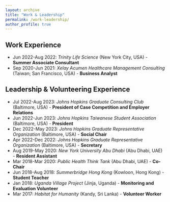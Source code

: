 ```yaml
---
layout: archive
title: "Work & Leadership"
permalink: /work-leadership/
author_profile: true
---
```


## Work Experience
- Jun 2022-Aug 2022: *Trinity Life Science*	(New York City, USA) - **Summer Associate Consultant**
- Sep 2020-Jun 2021: *Xelay Acumen Healthcare Management Consulting* (Taiwan; San Francisco, USA) - **Business Analyst**
                                                                        
## Leadership & Volunteering Experience
- Jul 2022-Aug 2023: *Johns Hopkins Graduate Consulting Club* (Baltimore, USA) - **President of Case Competition and Employer Relations**
- Jun 2022-Jun 2023: *Johns Hopkins Taiwanese Student Association* (Baltimore, USA) - **President**
- Dec 2022-May 2023: *Johns Hopkins Graduate Representative Organization* (Baltimore, USA) - **Social Chair**
- Apr 2022-Dec 2022: *Johns Hopkins Graduate Representative Organization* (Baltimore, USA) - **Secretary**
- Aug 2019-May 2020: *New York University Abu Dhabi* (Abu Dhabi, UAE) - **Resident Assistant**
- Mar 2018-Mar 2020: *Public Health Think Tank* (Abu Dhabi, UAE) - **Co-Chair**     
- Jun 2018-Aug 2018: *Summerbridge Hong Kong* (Kowloon, Hong Kong) - **Student Teacher**   
- Jan 2018: *Uganda Village Project* (Jinja, Uganda) - **Monitoring and Evaluation Volunteer**   
- Mar 2017: *Habitat for Humanity* (Kandy, Sri Lanka) - **Volunteer Worker**                                                                                                                
                                                                                                                               
                                                                                                                        

                                                                                                                             
 
                                                                                                                                   
                                                                                                                                              
                                                                                                                                                   
     


